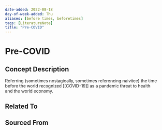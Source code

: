 ```yaml
---
date-added: 2022-08-18
day-of-week-added: Thu
aliases: [before times, beforetimes]
tags: [LiteratureNote]
title: "Pre-COVID"
---
```


# Pre-COVID

## Concept Description
Referring (sometimes nostagically, sometimes referencing naivitee) the time before the world recognized [[COVID-19]] as a pandemic threat to health and the world economy.



## Related To


## Sourced From

